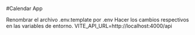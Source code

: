 
#Calendar App


Renombrar el archivo .env.template por .env
Hacer los cambios respectivos en las variables de entorno.
VITE_API_URL=http://localhost:4000/api